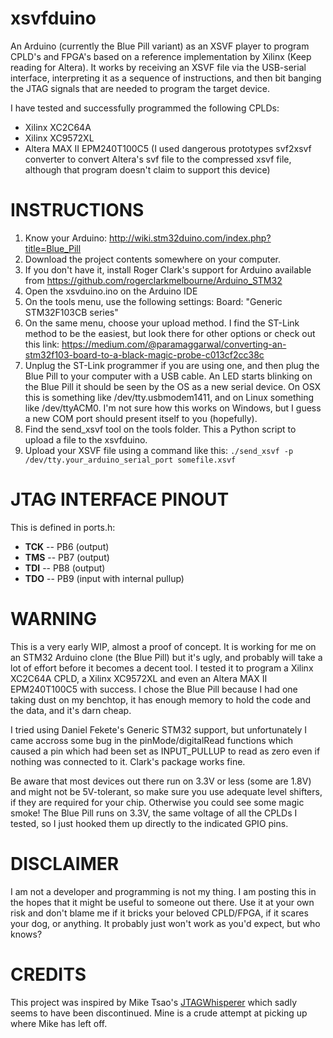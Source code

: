 xsvfduino
=========

An Arduino (currently the Blue Pill variant) as an XSVF player to program CPLD's and FPGA's based on a reference implementation by Xilinx (Keep reading for Altera). It works by receiving an XSVF file via the USB-serial interface, interpreting it as a sequence of instructions, and then bit banging the JTAG signals that are needed to program the target device.

I have tested and successfully programmed the following CPLDs:

- Xilinx XC2C64A
- Xilinx XC9572XL
- Altera MAX II EPM240T100C5 (I used dangerous prototypes svf2xsvf converter to convert Altera's svf file to the compressed xsvf file, although that program doesn't claim to support this device)

INSTRUCTIONS
============

1. Know your Arduino: http://wiki.stm32duino.com/index.php?title=Blue_Pill
2. Download the project contents somewhere on your computer.
3. If you don't have it, install Roger Clark's support for Arduino available from https://github.com/rogerclarkmelbourne/Arduino_STM32
4. Open the xsvduino.ino on the Arduino IDE
5. On the tools menu, use the following settings: 
   Board: "Generic STM32F103CB series"
6. On the same menu, choose your upload method. I find the ST-Link method to be the easiest, but look there for other options or check out this link: https://medium.com/@paramaggarwal/converting-an-stm32f103-board-to-a-black-magic-probe-c013cf2cc38c
7. Unplug the ST-Link programmer if you are using one, and then plug the Blue Pill to your computer with a USB cable. An LED
starts blinking on the Blue Pill it should be seen by the OS as a new serial device. On OSX this is something like /dev/tty.usbmodem1411, and on Linux something like /dev/ttyACM0. I'm not sure how this works on Windows, but I guess a new COM port should present itself to you (hopefully).
8. Find the send_xsvf tool on the tools folder. This a Python script to upload a file to the xsvfduino.
9. Upload your XSVF file using a command like this:
`./send_xsvf -p /dev/tty.your_arduino_serial_port somefile.xsvf`

JTAG INTERFACE PINOUT
=====================

This is defined in ports.h:

- **TCK** -- PB6 (output)
- **TMS** -- PB7 (output)
- **TDI** -- PB8 (output)
- **TDO** -- PB9 (input with internal pullup)

WARNING
=======
This is a very early WIP, almost a proof of concept. It is working for me on an STM32 Arduino clone (the Blue Pill) but it's ugly, and probably will take a lot of effort before it becomes a decent tool. I tested it to program a Xilinx XC2C64A CPLD, a Xilinx XC9572XL and even an Altera MAX II EPM240T100C5 with success. I chose the Blue Pill because I had one taking dust on my benchtop, it has enough memory to hold the code and the data, and it's darn cheap. 

I tried using Daniel Fekete's Generic STM32 support, but unfortunately I came accross some bug in the pinMode/digitalRead functions which caused a pin which had been set as INPUT_PULLUP to read as zero even if nothing was connected to it. Clark's package works fine.

Be aware that most devices out there run on 3.3V or less (some are 1.8V) and might not be 5V-tolerant, so make sure you use adequate level shifters, if they are required for your chip. Otherwise you could see some magic smoke! The Blue Pill runs on 3.3V, the same voltage of all the CPLDs I tested, so I just hooked them up directly to the indicated GPIO pins.

DISCLAIMER
==========
I am not a developer and programming is not my thing. I am posting this in the hopes that it might be useful to someone out there. Use it at your own risk and don't blame me if it bricks your beloved CPLD/FPGA, if it scares your dog, or anything. It probably just won't work as you'd expect, but who knows?

CREDITS
=======
This project was inspired by Mike Tsao's [JTAGWhisperer](https://github.com/sowbug/JTAGWhisperer) which sadly seems to have been discontinued. Mine is a crude attempt at picking up where Mike has left off.
